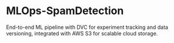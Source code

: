 # MLOps-SpamDetection
End-to-end ML pipeline with DVC for experiment tracking and data versioning, integrated with AWS S3 for scalable cloud storage.
